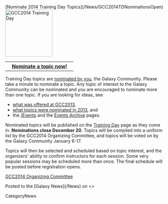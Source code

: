 <div class='newsItemHeader'>[Nominate 2014 Training Day Topics](/News/GCC2014TDNominationsOpen)</div>

<div class='right'><a href='/Events/GCC2014/TrainingDay.md'><img src='/Images/Logos/GCC2014LogoTall200.png' alt='GCC2014 Training Day' width="150" /></a></div>

<table>
  <tr>
    <th> &nbsp;&nbsp; <a href='http://bit.ly/gcc2014tdnom'>Nominate a topic now!</a> &nbsp;&nbsp; </th>
  </tr>
</table>


Training Day topics are [nominated by you](http://bit.ly/gcc2014tdnom), the Galaxy Community.  Please take a minute to nominate a topic.  Any topic of interest to the Galaxy Community can be nominated and you are encouraged to nominate more than one topic. If you are looking for ideas, see 
* [what was offered at GCC2013](/Events/GCC2013/TrainingDay),  
* [what topics were nominated in 2013](http://bit.ly/1i2j1gN), and
* the [/Events](/Events) and the [Events Archive](/Events/Archive) pages.

Nominated topics will be published on the [Training Day](/Events/GCC2014/TrainingDay) page as they come in.  **Nominations close December 20**.  Topics will be compiled into a uniform list by the GCC2014 Organizing Committee, and topics will be voted on by the Galaxy Community January 6-17.

Topics will then be selected and scheduled based on topic interest, and the organizers' ability to confirm instructors for each session.  Some very popular sessions may be scheduled more than once. The final schedule will be posted before registration opens.

[GCC2014 Organizing Committee](/Events/GCC2014/Organizers)

<div class='newsItemFooter'>Posted to the [Galaxy News](/News) on <<Date(2013-12-02T18:14:40Z)>></div>

CategoryNews
